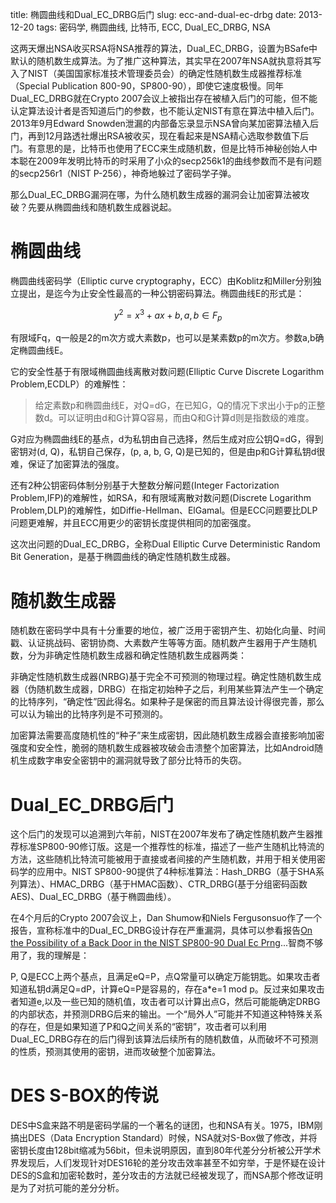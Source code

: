 title: 椭圆曲线和Dual_EC_DRBG后门
slug: ecc-and-dual-ec-drbg
date: 2013-12-20
tags: 密码学, 椭圆曲线, 比特币, ECC, Dual_EC_DRBG, NSA

这两天爆出NSA收买RSA将NSA推荐的算法，Dual_EC_DRBG，设置为BSafe中默认的随机数生成算法。为了推广这种算法，其实早在2007年NSA就执意将其写入了NIST（美国国家标准技术管理委员会）的确定性随机数生成器推荐标准（Special Publication 800-90，SP800-90），即使它速度极慢。同年Dual_EC_DRBG就在Crypto 2007会议上被指出存在被植入后门的可能，但不能认定算法设计者是否知道后门的参数，也不能认定NIST有意在算法中植入后门。2013年9月Edward Snowden泄漏的内部备忘录显示NSA曾向某加密算法植入后门，再到12月路透社爆出RSA被收买，现在看起来是NSA精心选取参数值下后门。有意思的是，比特币也使用了ECC来生成随机数，但是比特币神秘创始人中本聪在2009年发明比特币的时采用了小众的secp256k1的曲线参数而不是有问题的secp256r1（NIST P-256），神奇地躲过了密码学子弹。

那么Dual_EC_DRBG漏洞在哪，为什么随机数生成器的漏洞会让加密算法被攻破？先要从椭圆曲线和随机数生成器说起。

椭圆曲线
=====

椭圆曲线密码学（Elliptic curve cryptography，ECC）由Koblitz和Miller分别独立提出，是迄今为止安全性最高的一种公钥密码算法。椭圆曲线E的形式是：

$$y^2=x^3+ax+b, a,b \in F_p$$

有限域Fq，q一般是2的m次方或大素数p，也可以是某素数p的m次方。参数a,b确定椭圆曲线E。

它的安全性基于有限域椭圆曲线离散对数问题(Elliptic Curve Discrete Logarithm Problem,ECDLP）的难解性：

>给定素数p和椭圆曲线E，对Q=dG，在已知G，Q的情况下求出小于p的正整数d。可以证明由d和G计算Q容易，而由Q和G计算d则是指数级的难度。

G对应为椭圆曲线E的基点，d为私钥由自己选择，然后生成对应公钥Q=dG，得到密钥对(d, Q)，私钥自己保存，(p, a, b, G, Q)是已知的，但是由p和G计算私钥d很难，保证了加密算法的强度。

还有2种公钥密码体制分别基于大整数分解问题(Integer Factorization Problem,IFP)的难解性，如RSA，和有限域离散对数问题(Discrete Logarithm Problem,DLP)的难解性，如Diffie-Hellman、ElGamal。但是ECC问题要比DLP问题更难解，并且ECC用更少的密钥长度提供相同的加密强度。

这次出问题的Dual_EC_DRBG，全称Dual Elliptic Curve Deterministic Random Bit Generation，是基于椭圆曲线的确定性随机数生成器。

随机数生成器
=====

随机数在密码学中具有十分重要的地位，被广泛用于密钥产生、初始化向量、时间戳、认证挑战码、密钥协商、大素数产生等等方面。随机数产生器用于产生随机数，分为非确定性随机数生成器和确定性随机数生成器两类：

非确定性随机数生成器(NRBG)基于完全不可预测的物理过程。确定性随机数生成器（伪随机数生成器，DRBG）在指定初始种子之后，利用某些算法产生一个确定的比特序列，“确定性”因此得名。如果种子是保密的而且算法设计得很完善，那么可以认为输出的比特序列是不可预测的。

加密算法需要高度随机性的“种子”来生成密钥，因此随机数生成器会直接影响加密强度和安全性，脆弱的随机数生成器被攻破会击溃整个加密算法，比如Android随机生成数字串安全密钥中的漏洞就导致了部分比特币的失窃。

Dual_EC_DRBG后门
=====

这个后门的发现可以追溯到六年前，NIST在2007年发布了确定性随机数产生器推荐标准SP800-90修订版。这是一个推荐性的标准，描述了一些产生随机比特流的方法，这些随机比特流可能被用于直接或者间接的产生随机数，并用于相关使用密码学的应用中。NIST SP800-90提供了4种标准算法：Hash_DRBG（基于SHA系列算法）、HMAC_DRBG（基于HMAC函数）、CTR_DRBG(基于分组密码函数AES)、Dual_EC_DRBG（基于椭圆曲线）。

在4个月后的Crypto 2007会议上，Dan Shumow和Niels Fergusonsuo作了一个报告，宣称标准中的Dual_EC_DRBG设计存在严重漏洞，具体可以参看报告[On the Possibility of a Back Door in the NIST SP800-90 Dual Ec Prng](http://rump2007.cr.yp.to/15-shumow.pdf)...智商不够用了，我的理解是：

P, Q是ECC上两个基点，且满足eQ=P，点Q常量可以确定万能钥匙。如果攻击者知道私钥d满足Q=dP，计算eQ=P是容易的，存在a*e=1 mod p。反过来如果攻击者知道e,以及一些已知的随机值，攻击者可以计算出点G，然后可能能确定DRBG的内部状态，并预测DRBG后来的输出。一个“局外人”可能并不知道这种特殊关系的存在，但是如果知道了P和Q之间关系的“密钥”，攻击者可以利用Dual_EC_DRBG存在的后门得到该算法后续所有的随机数值，从而破坏不可预测的性质，预测其使用的密钥，进而攻破整个加密算法。

DES S-BOX的传说
===
DES中S盒来路不明是密码学届的一个著名的谜团，也和NSA有关。1975，IBM刚搞出DES（Data Encryption Standard）时候，NSA就对S-Box做了修改，并将密钥长度由128bit缩减为56bit，但未说明原因，直到80年代差分分析被公开学术界发现后，人们发现针对DES16轮的差分攻击效率甚至不如穷举，于是怀疑在设计DES的S盒和加密轮数时，差分攻击的方法就已经被发现了，而NSA那个修改证明是为了对抗可能的差分分析。


